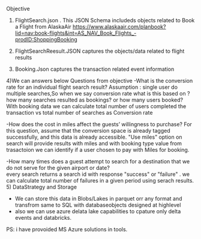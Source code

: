 
Objective

1) FlightSearch.json . This JSON Schema includeds objects related to Book a Flight from AlaskaAir
https://www.alaskaair.com/planbook?lid=nav:book-flights&int=AS_NAV_Book_Flights_-prodID:ShoppingBooking

2) FlightSearchReesult.JSON captures the objects/data related to flight results

3) Booking.Json captures the transaction related event information 

4)We can answers below Questions from objective
   -What is the conversion rate for an individual flight search result? 
        Assumption : single user do multiple searches,So when we say conversion rate what is this based on ? how many searches resulted as bookings?
        or how many users booked?
    With booking data we can calculate total number of users completed the transaction vs total number of searches as Conversion rate

   -How does the cost in miles affect the guests’ willingness to purchase? For this question, assume that the conversion space is already tagged successfully, and this data is already accessible.
     "Use miles" option on search will provide results with miles and with booking type value from trasactoion we can identify if a user chosen to pay with Miles for booking.
	
   -How many times does a guest attempt to search for a destination that we do not serve for the given airport or date?  
    every search returns a search id with response "success" or "failure" . we can calculate total number of failures in a given period using serach results.
5) DataStrategy and Storage 
   - We can store this data in Blobs/Lakes in parquet orr any format and transfrom same to SQL with databaseobjects designed at highlevel
   - also we can use azure delata lake capabilities to cpature only delta events and databricks.
   
   
   
PS:
  i have provoided MS Azure solutions in tools.
 
